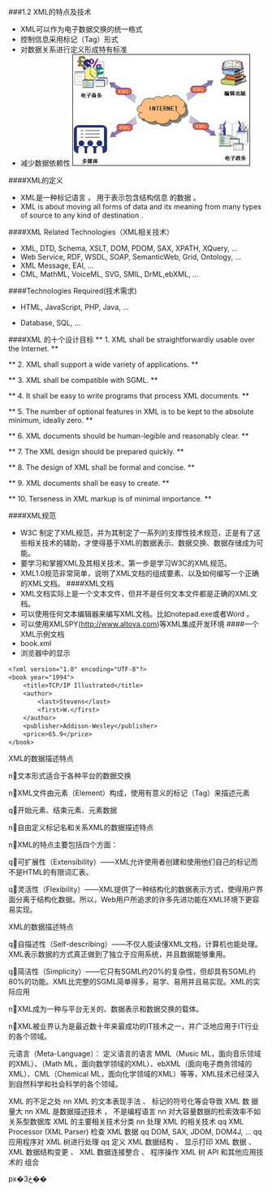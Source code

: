 ###1.2 XML的特点及技术


* XML可以作为电子数据交换的统一格式
* 控制信息采用标记（Tag）形式
* 对数据关系进行定义形成特有标准
* 减少数据依赖性
![](/assets/1.2.bmp)

####XML的定义

* XML是一种标记语言
，
用于表示包含结构信息
的数据
。
* XML is about 
moving
 all forms of 
data 
and 
its 
meaning 
from  many  types  of 
source 
to 
any kind of 
destination
. 

####XML Related Technologies（XML相关技术）

* XML,  DTD,  Schema,  XSLT,  DOM,  PDOM,
SAX,  XPATH, XQuery, …
* Web Service, RDF, WSDL, SOAP, SemanticWeb, Grid, Ontology, …
* XML Message, EAI, …
* CML, MathML, VoiceML, SVG, SMIL, DrML,ebXML, …

####Technologies Required(技术需求)

* HTML, JavaScript, PHP, Java, ...

* Database, SQL, ...

####XML 的十个设计目标
**  1. XML shall be straightforwardly usable over the Internet.   **
 
** 2. XML shall support a wide variety of applications.  **

** 3. XML shall be compatible with SGML.  **

** 4. It shall be easy to write programs that process XML  documents.  **

**  5. The number of optional features in XML is to be kept to  the absolute minimum, ideally zero.  **

** 6. XML documents should be human-legible and reasonably clear.  ** 

** 7. The XML design should be prepared quickly.  **

** 8. The design of XML shall be formal and concise.  **

** 9. XML documents shall be easy to create.  **

** 10. Terseness in XML markup is of minimal importance.  **

####XML规范 
* W3C 制定了XML规范，并为其制定了一系列的支撑性技术规范，正是有了这些相关技术的辅助，才使得基于XML的数据表示、数据交换、数据存储成为可能。
* 要学习和掌握XML及其相关技术，第一步是学习W3C的XML规范。
* XML1.0规范非常简单，说明了XML文档的组成要素、以及如何编写一个正确的XML文档。
####XML文档
* XML文档实际上是一个文本文件，但并不是任何文本文件都是正确的XML文档。
* 可以使用任何文本编辑器来编写XML文档。比如notepad.exe或者Word 。 
* 可以使用XMLSPY(http://www.altova.com)等XML集成开发环境
####一个XML示例文档 
* book.xml 
* 浏览器中的显示 
```
<?xml version="1.0" encoding="UTF-8"?>
<book year="1994">
    <title>TCP/IP Illustrated</title>
    <author>
        <last>Stevens</last>
        <first>W.</first>
    </author>
    <publisher>Addison-Wesley</publisher>
    <price>65.9</price>
</book>
```
XML的数据描述特点

n文本形式适合于各种平台的数据交换

nXML文件由元素（Element）构成，使用有意义的标记（Tag）来描述元素

q开始元素、结束元素、元素数据

n自由定义标记名和关系XML的数据描述特点

nXML的特点主要包括四个方面：

q可扩展性（Extensibility）——XML允许使用者创建和使用他们自己的标记而不是HTML的有限词汇表。

q灵活性（Flexibility）——XML提供了一种结构化的数据表示方式，使得用户界面分离于结构化数据。所以，Web用户所追求的许多先进功能在XML环境下更容易实现。

XML的数据描述特点

q自描述性（Self-describing）——不仅人能读懂XML文档，计算机也能处理。
XML表示数据的方式真正做到了独立于应用系统，并且数据能够重用。

q简洁性（Simplicity）——它只有SGML约20%的复杂性，但却具有SGML约80%的功能。XML比完整的SGML简单得多，易学、易用并且易实现。XML的实际应用

nXML成为一种与平台无关的、数据表示和数据交换的载体。

nXML被业界认为是最近数十年来最成功的IT技术之一，并广泛地应用于IT行业的各个领域。



元语言（Meta-Language）：
定义语言的语言
MML（Music ML，面向音乐领域的XML）、（Math ML，面向数学领域的XML）、ebXML（面向电子商务领域的XML）、CML（Chemical ML，面向化学领域的XML）等等，XML技术已经深入到自然科学和社会科学的各个领域。

XML 的不足之处 nn XML 的文本表现手法 、 标记的符号化等会导致 XML 数 据量大 nn XML 是数据描述技术 ， 不是编程语言 nn 对大容量数据的检索效率不如关系型数据库 XML 的主要相关技术分类 nn 处理 XML 的相关技术 qq XML Processor (XML Parser) 检查 XML 数据 qq DOM, SAX, JDOM, DOM4J, ... qq 应用程序对 XML 树进行处理 qq 定义 XML 数据结构 、 显示打印 XML 数据 、 XML 数据结构变更 、 XML 数据连接整合 、 程序操作 XML 树 API 和其他应用技术的 组合

px�3ځ�� 
